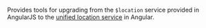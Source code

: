 Provides tools for upgrading from the `$location` service provided in AngularJS
to the [unified location service](guide/upgrade#using-the-unified-angular-location-service) in Angular.